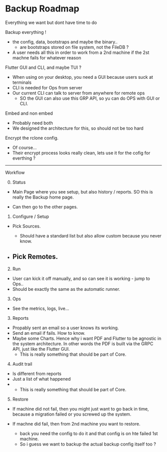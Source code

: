 # Backup Roadmap

Everything we want but dont have time to do

Backup everything !

- the config, data, bootstraps and maybe the binary..
	- are bootstraps stored on file system, not the FileDB ?
- A user needs all this in order to work from a 2nd machine if the 2st machne fails for whatever reason

Flutter GUI and CLI, and maybe TUI ?

- When using on your desktop, you need a GUI because users suck at terminals
- CLI is needed for Ops from server
- Our current CLI can talk to server from anywhere for remote ops
	- SO the GUI can also use this GRP API, so yu can do OPS with GUI or CLI.

Embed and non embed

- Probably need both
- We designed the architecture for this, so should not be too hard

Encrypt the rclone config.

- Of course...
- Their encrypt process looks really clean, lets use it for the cofig for everthing ?

---

Workflow

0. Status

- Main Page where you see setup, but also history / reports. SO this is really the Backup home page.

- Can then go to the other pages.

1. Configure / Setup

- Pick Sources.
	- Should have a standard list but also allow custom because you never know.

- Pick Remotes.
	- 

2. Run

- User can kick it off manually, and so can see it is working - jump to Ops..
- Should be exactly the same as the automatic runner.

3. Ops

- See the metrics, logs, live...

3. Reports

- Propably sent an email so a user knows its working.
- Send an email if fails. How to know.
- Maybe some Charts. Hence why i want PDF and Flutter to be agnostic in the system architecture. In other words the PDF is built via the GRPC API, just like the Flutter GUI. 
	- This is really something that should be part of Core.

4. Audit trail

- Is different from reports
- Just a list of what happened
- - This is really something that should be part of Core.

5. Restore

- If machine did not fail, then you might just want to go back in time, because a migration failed or you screwed up the system.

- If machne did fail, then from 2nd machine you want to restore.
	- back you need the config to do it and that config is on hte failed 1st machine.
	- So i guess we want to backup the actual backup config itself too ?
